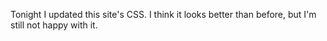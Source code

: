Tonight I updated this site's CSS.  I think it looks better than before, but I'm still not happy with it. 